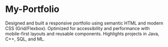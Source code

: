 # My-Portfolio
Designed and built a responsive portfolio using semantic HTML and modern CSS (Grid/Flexbox). Optimized for accessibility and performance with mobile-first layouts and reusable components. Highlights projects in Java, C++, SQL, and ML.
